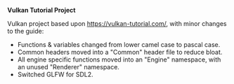 **Vulkan Tutorial Project**

Vulkan project based upon https://vulkan-tutorial.com/, with minor changes to the guide:
- Functions & variables changed from lower camel case to pascal case.
- Common headers moved into a "Common" header file to reduce bloat.
- All engine specific functions moved into an "Engine" namespace, with an unused "Renderer" namespace.
- Switched GLFW for SDL2.
